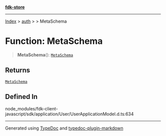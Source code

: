 [**fdk-store**](../../../README.md)
***

[Index](../../../API.md) > [auth](../../README.md) > [<internal>](../README.md) > MetaSchema

# Function: MetaSchema

> **MetaSchema**(): [`MetaSchema`](../type-aliases/type-alias.MetaSchema.md)

## Returns

[`MetaSchema`](../type-aliases/type-alias.MetaSchema.md)

## Defined In

node\_modules/fdk-client-javascript/sdk/application/User/UserApplicationModel.d.ts:634

***
Generated using [TypeDoc](https://typedoc.org/) and [typedoc-plugin-markdown](https://www.npmjs.com/package/typedoc-plugin-markdown)
